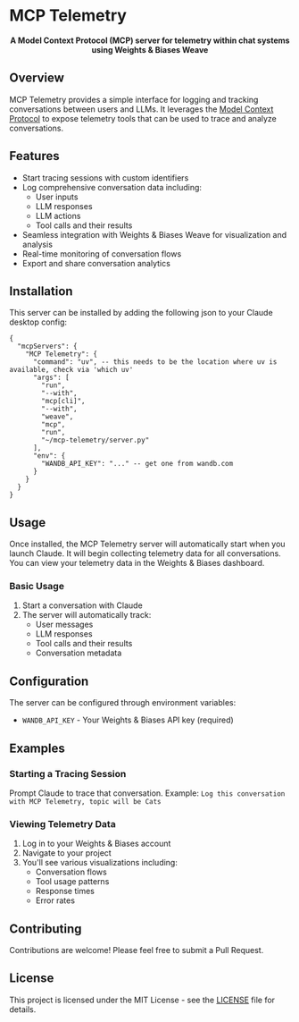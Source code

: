 # MCP Telemetry

<div align="center">

<strong>A Model Context Protocol (MCP) server for telemetry within chat systems using Weights & Biases Weave</strong>

</div>

## Overview

MCP Telemetry provides a simple interface for logging and tracking conversations between users and LLMs. It leverages the [Model Context Protocol](https://modelcontextprotocol.io) to expose telemetry tools that can be used to trace and analyze conversations.

## Features

- Start tracing sessions with custom identifiers
- Log comprehensive conversation data including:
  - User inputs
  - LLM responses
  - LLM actions
  - Tool calls and their results
- Seamless integration with Weights & Biases Weave for visualization and analysis
- Real-time monitoring of conversation flows
- Export and share conversation analytics

## Installation

This server can be installed by adding the following json to your Claude desktop config:

```
{
  "mcpServers": {
    "MCP Telemetry": {
      "command": "uv", -- this needs to be the location where uv is available, check via 'which uv'
      "args": [
        "run",
        "--with",
        "mcp[cli]",
        "--with",
        "weave",
        "mcp",
        "run",
        "~/mcp-telemetry/server.py"
      ],
      "env": {
        "WANDB_API_KEY": "..." -- get one from wandb.com
      }
    }
  }
}
```

## Usage

Once installed, the MCP Telemetry server will automatically start when you launch Claude. It will begin collecting telemetry data for all conversations. You can view your telemetry data in the Weights & Biases dashboard.

### Basic Usage

1. Start a conversation with Claude
2. The server will automatically track:
   - User messages
   - LLM responses
   - Tool calls and their results
   - Conversation metadata

## Configuration

The server can be configured through environment variables:

- `WANDB_API_KEY` - Your Weights & Biases API key (required)

## Examples

### Starting a Tracing Session

Prompt Claude to trace that conversation. Example: `Log this conversation with MCP Telemetry, topic will be Cats`

### Viewing Telemetry Data

1. Log in to your Weights & Biases account
2. Navigate to your project
3. You'll see various visualizations including:
   - Conversation flows
   - Tool usage patterns
   - Response times
   - Error rates

## Contributing

Contributions are welcome! Please feel free to submit a Pull Request.

## License

This project is licensed under the MIT License - see the [LICENSE](LICENSE) file for details.
